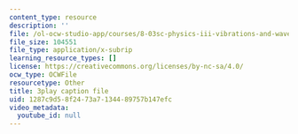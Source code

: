 ```yaml
---
content_type: resource
description: ''
file: /ol-ocw-studio-app/courses/8-03sc-physics-iii-vibrations-and-waves-fall-2016/1287c9d58f2473a7134489757b147efc_Dlhma3z57SA.srt
file_size: 104551
file_type: application/x-subrip
learning_resource_types: []
license: https://creativecommons.org/licenses/by-nc-sa/4.0/
ocw_type: OCWFile
resourcetype: Other
title: 3play caption file
uid: 1287c9d5-8f24-73a7-1344-89757b147efc
video_metadata:
  youtube_id: null
---
```

